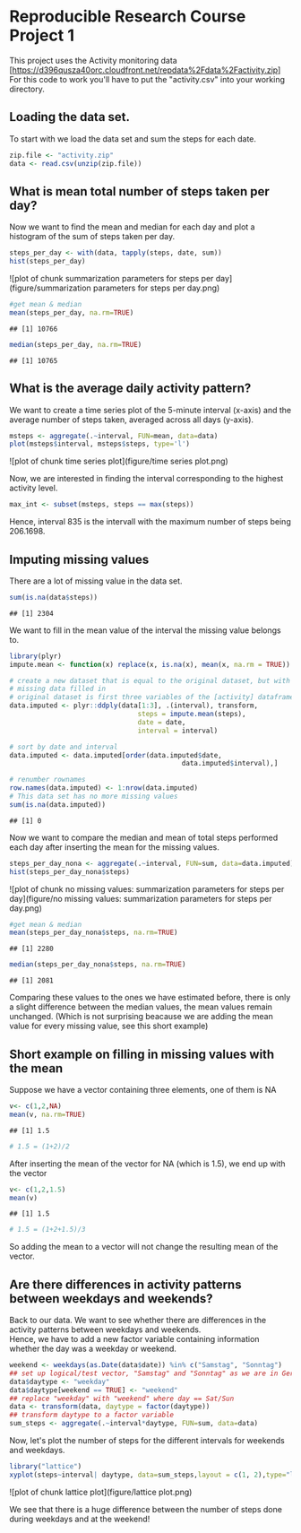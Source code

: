 Reproducible Research Course Project 1
========================================================
This project uses the Activity monitoring data [https://d396qusza40orc.cloudfront.net/repdata%2Fdata%2Factivity.zip]
For this code to work you'll have to put the "activity.csv" into your working directory.

## Loading the data set.
To start with we load the data set and sum the steps for each date.   


```r
zip.file <- "activity.zip"
data <- read.csv(unzip(zip.file))
```

## What is mean total number of steps taken per day?
Now we want to find the mean and median for each day and plot a histogram of the sum of steps taken per day.


```r
steps_per_day <- with(data, tapply(steps, date, sum))
hist(steps_per_day)
```

![plot of chunk summarization parameters for steps per day](figure/summarization parameters for steps per day.png) 

```r
#get mean & median
mean(steps_per_day, na.rm=TRUE)
```

```
## [1] 10766
```

```r
median(steps_per_day, na.rm=TRUE)
```

```
## [1] 10765
```
## What is the average daily activity pattern?
We want to create a time series plot of the 5-minute interval (x-axis) and the average number of steps taken, averaged across all days (y-axis).  


```r
msteps <- aggregate(.~interval, FUN=mean, data=data)
plot(msteps$interval, msteps$steps, type='l')
```

![plot of chunk time series plot](figure/time series plot.png) 

Now, we are interested in finding the interval corresponding to the highest activity level.

```r
max_int <- subset(msteps, steps == max(steps))
```

Hence, interval 835 is the intervall with the maximum number of steps being 206.1698.

## Imputing missing values
There are a lot of missing value in the data set.

```r
sum(is.na(data$steps))
```

```
## [1] 2304
```
We want to fill in the mean value of the interval the missing value belongs to.


```r
library(plyr)
impute.mean <- function(x) replace(x, is.na(x), mean(x, na.rm = TRUE))

# create a new dataset that is equal to the original dataset, but with the 
# missing data filled in
# original dataset is first three variables of the [activity] dataframe
data.imputed <- plyr::ddply(data[1:3], .(interval), transform,
                                steps = impute.mean(steps),
                                date = date,
                                interval = interval)

# sort by date and interval
data.imputed <- data.imputed[order(data.imputed$date,
                                           data.imputed$interval),]

# renumber rownames
row.names(data.imputed) <- 1:nrow(data.imputed)
# This data set has no more missing values
sum(is.na(data.imputed))
```

```
## [1] 0
```

Now we want to compare the median and mean of total steps performed each day after inserting the mean for the missing values.


```r
steps_per_day_nona <- aggregate(.~interval, FUN=sum, data=data.imputed)
hist(steps_per_day_nona$steps)
```

![plot of chunk no missing values: summarization parameters for steps per day](figure/no missing values: summarization parameters for steps per day.png) 

```r
#get mean & median
mean(steps_per_day_nona$steps, na.rm=TRUE)
```

```
## [1] 2280
```

```r
median(steps_per_day_nona$steps, na.rm=TRUE)
```

```
## [1] 2081
```

Comparing these values to the ones we have estimated before, there is only a slight difference between the median values, the mean values remain unchanged. (Which is not surprising beacause we are adding the mean value for every missing value, see this short example)

## Short example on filling in missing values with the mean
Suppose we have a vector containing three elements, one of them is NA

```r
v<- c(1,2,NA)
mean(v, na.rm=TRUE)
```

```
## [1] 1.5
```

```r
# 1.5 = (1+2)/2
```
After inserting the mean of the vector for NA (which is 1.5), we end up with the vector

```r
v<- c(1,2,1.5)
mean(v)
```

```
## [1] 1.5
```

```r
# 1.5 = (1+2+1.5)/3
```

So adding the mean to a vector will not change the resulting mean of the vector.

## Are there differences in activity patterns between weekdays and weekends?

Back to our data. We want to see whether there are differences in the activity patterns between weekdays and weekends.  
Hence, we have to add a new factor variable containing information whether the day was a weekday or weekend.


```r
weekend <- weekdays(as.Date(data$date)) %in% c("Samstag", "Sonntag") 
## set up logical/test vector, "Samstag" and "Sonntag" as we are in Germany :) 
data$daytype <- "weekday"
data$daytype[weekend == TRUE] <- "weekend" 
## replace "weekday" with "weekend" where day == Sat/Sun
data <- transform(data, daytype = factor(daytype))
## transform daytype to a factor variable
sum_steps <- aggregate(.~interval*daytype, FUN=sum, data=data)
```

Now, let's plot the number of steps for the different intervals for weekends and weekdays.

```r
library("lattice")
xyplot(steps~interval| daytype, data=sum_steps,layout = c(1, 2),type="l")
```

![plot of chunk lattice plot](figure/lattice plot.png) 

We see that there is a huge difference between the number of steps done during weekdays and at the weekend! 

